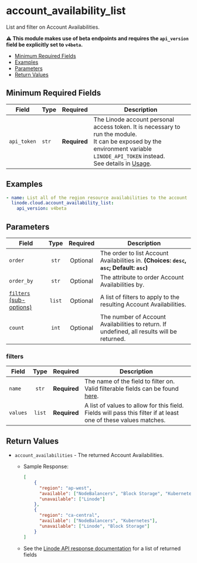 # account_availability_list

List and filter on Account Availabilities.

**:warning: This module makes use of beta endpoints and requires the `api_version` field be explicitly set to `v4beta`.**

- [Minimum Required Fields](#minimum-required-fields)
- [Examples](#examples)
- [Parameters](#parameters)
- [Return Values](#return-values)

## Minimum Required Fields
| Field       | Type  | Required     | Description                                                                                                                                                                                                              |
|-------------|-------|--------------|--------------------------------------------------------------------------------------------------------------------------------------------------------------------------------------------------------------------------|
| `api_token` | `str` | **Required** | The Linode account personal access token. It is necessary to run the module. <br/>It can be exposed by the environment variable `LINODE_API_TOKEN` instead. <br/>See details in [Usage](https://github.com/linode/ansible_linode?tab=readme-ov-file#usage). |

## Examples

```yaml
- name: List all of the region resource availabilities to the account
  linode.cloud.account_availability_list:
    api_version: v4beta
```


## Parameters

| Field     | Type | Required | Description                                                                  |
|-----------|------|----------|------------------------------------------------------------------------------|
| `order` | <center>`str`</center> | <center>Optional</center> | The order to list Account Availabilities in.  **(Choices: `desc`, `asc`; Default: `asc`)** |
| `order_by` | <center>`str`</center> | <center>Optional</center> | The attribute to order Account Availabilities by.   |
| [`filters` (sub-options)](#filters) | <center>`list`</center> | <center>Optional</center> | A list of filters to apply to the resulting Account Availabilities.   |
| `count` | <center>`int`</center> | <center>Optional</center> | The number of Account Availabilities to return. If undefined, all results will be returned.   |

### filters

| Field     | Type | Required | Description                                                                  |
|-----------|------|----------|------------------------------------------------------------------------------|
| `name` | <center>`str`</center> | <center>**Required**</center> | The name of the field to filter on. Valid filterable fields can be found [here](https://techdocs.akamai.com/linode-api/reference/get-account-availability).   |
| `values` | <center>`list`</center> | <center>**Required**</center> | A list of values to allow for this field. Fields will pass this filter if at least one of these values matches.   |

## Return Values

- `account_availabilities` - The returned Account Availabilities.

    - Sample Response:
        ```json
        [
            {
              "region": "ap-west",
              "available": ["NodeBalancers", "Block Storage", "Kubernetes"],
              "unavailable": ["Linode"]
            },
            {
              "region": "ca-central",
              "available": ["NodeBalancers", "Kubernetes"],
              "unavailable": ["Linode", "Block Storage"]
            }
        ]
        ```
    - See the [Linode API response documentation](https://techdocs.akamai.com/linode-api/reference/get-account-availability) for a list of returned fields


